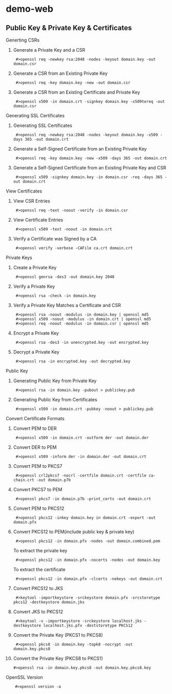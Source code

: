 # demo-web
## Public Key & Private Key & Certificates
Generting CSRs
1. Generate a Private Key and a CSR

        #>openssl req -newkey rsa:2048 -nodes -keyout domain.key -out domain.csr

2. Generate a CSR from an Existing Private Key

        #>openssl req -key domain.key -new -out domain.csr

3. Generate a CSR from an Existing Certificate and Private Key

        #>openssl x509 -in domain.crt -signkey domain.key -x509toreq -out domain.csr

Generating SSL Certificates
1. Generating SSL Certificates

        #>openssl req -newkey rsa:2048 -nodes -keyout domain.key -x509 -days 365 -out domain.crt

2. Generate a Self-Signed Certificate from an Existing Private Key

        #>openssl req -key domain.key -new -x509 -days 365 -out domain.crt

3. Generate a Self-Signed Certificate from an Existing Private Key and CSR

        #>openssl x509 -signkey domain.key -in domain.csr -req -days 365 -out domain.crt

View Certificates
1. View CSR Entries

        #>openssl req -text -noout -verify -in domain.csr

2. View Certificate Entries

        #>openssl x509 -text -noout -in domain.crt

3. Verify a Certificate was Signed by a CA

        #>openssl verify -verbose -CAFile ca.crt domain.crt

Private Keys
1. Create a Private Key

        #>openssl genrsa -des3 -out domain.key 2048

2. Verify a Private Key

        #>openssl rsa -check -in domain.key

3. Verify a Private Key Matches a Certificate and CSR

        #>openssl rsa -noout -modulus -in domain.key | openssl md5
        #>openssl x509 -noout -modulus -in domain.crt | openssl md5
        #>openssl req -noout -modulus -in domain.csr | openssl md5

4. Encrypt a Private Key

        #>openssl rsa -des3 -in unencrypted.key -out encrypted.key

5. Decrypt a Private Key

        #>openssl rsa -in encrypted.key -out decrypted.key

Public Key
1. Generating Public Key from Private Key

        #>openssl rsa -in domain.key -pubout > publickey.pub

2. Generating Public Key from Certificates

        #>openssl x509 -in domain.crt -pubkey -noout > publickey.pub

Convert Certificate Formats
1. Convert PEM to DER

        #>openssl x509 -in domain.crt -outform der -out domain.der

2. Convert DER to PEM

        #>openssl x509 -inform der -in domain.der -out domain.crt

3. Convert PEM to PKCS7

        #>openssl crl2pkcs7 -nocrl -certfile domain.crt -certfile ca-chain.crt -out domain.p7b

4. Convert PKCS7 to PEM

        #>openssl pkcs7 -in domain.p7b -print_certs -out domain.crt

5. Convert PEM to PKCS12

        #>openssl pkcs12 -inkey domain.key in domain.crt -export -out domain.pfx

6. Convert PKCS12 to PEM(include public key & private key)

        #>openssl pkcs12 -in domain.pfx -nodes -out domain.combined.pem
    To extract the private key

        #>openssl pkcs12 -in domain.pfx -nocerts -nodes -out domain.key
    To extract the certificate

        #>openssl pkcs12 -in domain.pfx -clcerts -nokeys -out domain.crt

7. Convert PKCS12 to JKS

        #>keytool -importkeystore -srckeystore domain.pfx -srcstoretype pkcs12 -destkeystore domain.jks

8. Convert JKS to PKCS12

        #>keytool -v -importkeystore -srckeystore localhost.jks -destkeystore localhost.jks.pfx -deststoretype PKCS12

9. Convert the Private Key (PKCS1 to PKCS8)

        #>openssl pkcs8 -in domain.key -topk8 -nocrypt -out domain.key.pkcs8

10. Convert the Private Key (PKCS8 to PKCS1)

        #>openssl rsa -in domain.key.pkcs8 -out domain.key.pkcs8.key

OpenSSL Version

        #>openssl version -a
    
